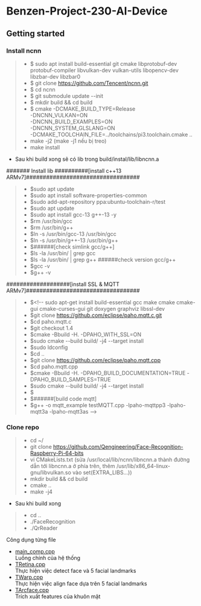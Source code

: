 # Benzen-Project-230-AI-Device



## Getting started
### Install ncnn
> - $ sudo apt install build-essential git cmake libprotobuf-dev protobuf-compiler libvulkan-dev vulkan-utils libopencv-dev libzbar-dev libzbar0
> - $ git clone https://github.com/Tencent/ncnn.git
> - $ cd ncnn
> - $ git submodule update --init
> - $ mkdir build && cd build
> - $ cmake -DCMAKE_BUILD_TYPE=Release \
            -DNCNN_VULKAN=ON \
            -DNCNN_BUILD_EXAMPLES=ON \
            -DNCNN_SYSTEM_GLSLANG=ON \
            -DCMAKE_TOOLCHAIN_FILE=../toolchains/pi3.toolchain.cmake ..
> - make -j2 (make -j1 nếu bị treo)
> - make install
- Sau khi build xong sẽ có lib trong build/instal/lib/libncnn.a

####### Install lib
##########[install c++13 ARMv7]##################################
> - $sudo apt update
> - $sudo apt install software-properties-common
> - $sudo add-apt-repository ppa:ubuntu-toolchain-r/test
> - $sudo apt update
> - $sudo apt install gcc-13 g++-13 -y
> - $rm /usr/bin/gcc
> - $rm /usr/bin/g++
> - $ln -s /usr/bin/gcc-13 /usr/bin/gcc
> - $ln -s /usr/bin/g++-13 /usr/bin/g++
> - $######[check simlink gcc/g++]
> - $ls -la /usr/bin/ | grep gcc
> - $ls -la /usr/bin/ | grep g++
######check version gcc/g++
> - $gcc -v
> - $g++ -v

###################[install SSL & MQTT ARMv7]##################################
> - $<!-- sudo apt-get install build-essential gcc make cmake cmake-gui cmake-curses-gui git doxygen graphviz libssl-dev
> - $git clone https://github.com/eclipse/paho.mqtt.c.git
> - $cd paho.mqtt.c
> - $git checkout 1.4
> - $cmake -Bbuild -H. -DPAHO_WITH_SSL=ON
> - $sudo cmake --build build/ -j4 --target install
> - $sudo ldconfig
> - $cd ..
> - $git clone https://github.com/eclipse/paho.mqtt.cpp
> - $cd paho.mqtt.cpp
> - $cmake -Bbuild -H. -DPAHO_BUILD_DOCUMENTATION=TRUE -DPAHO_BUILD_SAMPLES=TRUE
> - $sudo cmake --build build/ -j4 --target install
> - $
> - $######[build code mqtt]
> - $g++ -o mqtt_example testMQTT.cpp -lpaho-mqttpp3 -lpaho-mqtt3a -lpaho-mqtt3as -->
### Clone repo
> - cd ~/
> - git clone https://github.com/Qengineering/Face-Recognition-Raspberry-Pi-64-bits
> - vi CMakeLists.txt (sửa /usr/local/lib/ncnn/libncnn.a thành đường dẫn tới libncnn.a ở phía trên, thêm /usr/lib/x86_64-linux-gnu/libvulkan.so vào set(EXTRA_LIBS...))
> - mkdir build && cd build
> - cmake ..
> - make -j4
- Sau khi build xong
> - cd ..
> - ./FaceRecognition
> - ./QrReader

Công dụng từng file
* [main_comp.cpp](src/main_comp.cpp) <br>
Luồng chính của hệ thống
* [TRetina.cpp](src/TRetina.cpp) <br>
Thực hiện việc detect face và 5 facial landmarks
* [TWarp.cpp](src/TWarp.cpp) <br>
Thực hiện việc align face dựa trên 5 facial landmarks
* [TArcface.cpp](src/TArcface.cpp) <br>
Trích xuất features của khuôn mặt




